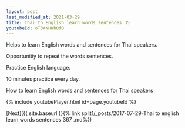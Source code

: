 ```yaml
---
layout: post
last_modified_at: 2021-03-29
title: Thai to English learn words sentences 35 
youtubeId: oT34NHKbQd0
---
```

 
 
Helps to learn English words and sentences for Thai speakers.

Opportunitiy to repeat the words sentences. 

Practice English language. 
 
10 minutes practice every day. 
 
How to learn English words and sentences for Thai speakers 
 
{% include youtubePlayer.html id=page.youtubeId %}
 
 
[Next]({{ site.baseurl }}{% link  split1/_posts/2017-07-29-Thai to english learn words sentences 367 .md%})
 
